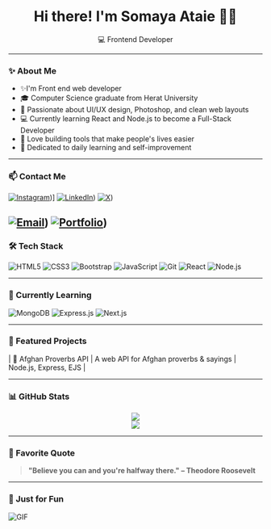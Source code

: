 <h1 align="center">Hi there! I'm Somaya Ataie 👩‍💻</h1>
<p align="center">
 💻 Frontend Developer 
</p>

---

### ✨ About Me
- ✨I'm Front end web developer
- 🎓 Computer Science graduate from Herat University
- 🌸 Passionate about UI/UX design, Photoshop, and clean web layouts
- 💻 Currently learning React and Node.js to become a Full-Stack Developer
- 🚀 Love building tools that make people's lives easier
- 🧠 Dedicated to daily learning and self-improvement

---
### 📫 Contact Me

[![Instagram](https://img.shields.io/badge/Instagram-%23E4405F.svg?logo=Instagram&logoColor=white)](https://www.instagram.com/sam.77ataie/))] 
[![LinkedIn](https://img.shields.io/badge/LinkedIn-%230077B5.svg?logo=linkedin&logoColor=white)](https://www.linkedin.com/in/somaya-ataie-b55336361/))
[![X](https://img.shields.io/badge/X-black.svg?logo=X&logoColor=white)](https://x.com/SomayaAtaee)) 

[![Email](https://img.shields.io/badge/Email-D14836?style=for-the-badge&logo=gmail&logoColor=white)](somayaataee0@gmail.com))
[![Portfolio](https://img.shields.io/badge/Portfolio-24292e?style=for-the-badge&logo=githubpages&logoColor=white)](https://somayaataee.github.io/my-portfolio/))
---
### 🛠️ Tech Stack

![HTML5](https://img.shields.io/badge/-HTML5-E34F26?style=for-the-badge&logo=html5&logoColor=white)
![CSS3](https://img.shields.io/badge/-CSS3-1572B6?style=for-the-badge&logo=css3)
![Bootstrap](https://img.shields.io/badge/-Bootstrap-7952B3?style=for-the-badge&logo=bootstrap)
![JavaScript](https://img.shields.io/badge/-JavaScript-F7DF1E?style=for-the-badge&logo=javascript&logoColor=black)
![Git](https://img.shields.io/badge/-Git-F05032?style=for-the-badge&logo=git)
![React](https://img.shields.io/badge/-React-61DAFB?style=for-the-badge&logo=react)
![Node.js](https://img.shields.io/badge/-Node.js-339933?style=for-the-badge&logo=nodedotjs)

---

### 🚀 Currently Learning

![MongoDB](https://img.shields.io/badge/-MongoDB-47A248?style=for-the-badge&logo=mongodb)
![Express.js](https://img.shields.io/badge/-Express.js-000000?style=for-the-badge&logo=express&logoColor=white)
![Next.js](https://img.shields.io/badge/-Next.js-000000?style=for-the-badge&logo=next.js)

---

### 💼 Featured Projects

| 🧾 Afghan Proverbs API | A web API for Afghan proverbs & sayings | Node.js, Express, EJS |

---

### 📊 GitHub Stats

<p align="center">
  <img src="https://github-readme-stats.vercel.app/api?username=your-github-username&show_icons=true&theme=radical" /> <br>
  <img src="https://github-readme-stats.vercel.app/api/top-langs/?username=your-github-username&layout=compact&theme=radical" />
</p>

---

### 🧠 Favorite Quote

> **"Believe you can and you're halfway there." – Theodore Roosevelt**

---

### 🎉 Just for Fun

![GIF](https://media.giphy.com/media/qgQUggAC3Pfv687qPC/giphy.gif)
